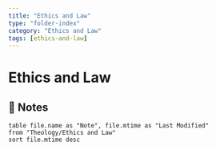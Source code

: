 ```yaml
---
title: "Ethics and Law"
type: "folder-index"
category: "Ethics and Law"
tags: [ethics-and-law]
---
```


# Ethics and Law

## 📄 Notes
```dataview
table file.name as "Note", file.mtime as "Last Modified"
from "Theology/Ethics and Law"
sort file.mtime desc
```
